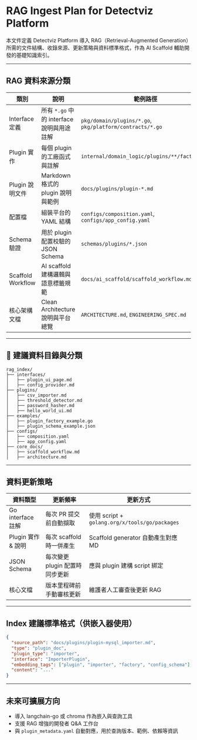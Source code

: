 


# RAG Ingest Plan for Detectviz Platform

本文件定義 Detectviz Platform 導入 RAG（Retrieval-Augmented Generation）所需的文件結構、收錄來源、更新策略與資料標準格式，作為 AI Scaffold 輔助開發的基礎知識索引。

---

## RAG 資料來源分類

| 類別 | 說明 | 範例路徑 |
|------|------|----------|
| Interface 定義 | 所有 `*.go` 中的 interface 說明與用途註解 | `pkg/domain/plugins/*.go`, `pkg/platform/contracts/*.go` |
| Plugin 實作 | 每個 plugin 的工廠函式與註解 | `internal/domain_logic/plugins/**/factory.go` |
| Plugin 說明文件 | Markdown 格式的 plugin 說明與範例 | `docs/plugins/plugin-*.md` |
| 配置檔 | 組裝平台的 YAML 結構 | `configs/composition.yaml`, `configs/app_config.yaml` |
| Schema 驗證 | 用於 plugin 配置校驗的 JSON Schema | `schemas/plugins/*.json` |
| Scaffold Workflow | AI scaffold 建構邏輯與語意標籤規範 | `docs/ai_scaffold/scaffold_workflow.md` |
| 核心架構文檔 | Clean Architecture 說明與平台總覽 | `ARCHITECTURE.md`, `ENGINEERING_SPEC.md` |

---

## 📁 建議資料目錄與分類

```
rag_index/
├── interfaces/
│   ├── plugin_ui_page.md
│   ├── config_provider.md
├── plugins/
│   ├── csv_importer.md
│   ├── threshold_detector.md
│   ├── password_hasher.md
│   ├── hello_world_ui.md
├── examples/
│   ├── plugin_factory_example.go
│   ├── plugin_schema_example.json
├── configs/
│   ├── composition.yaml
│   ├── app_config.yaml
├── core_docs/
│   ├── scaffold_workflow.md
│   ├── architecture.md
```

---

## 資料更新策略

| 資料類型 | 更新頻率 | 更新方式 |
|----------|----------|----------|
| Go interface 註解 | 每次 PR 提交前自動擷取 | 使用 script + `golang.org/x/tools/go/packages` |
| Plugin 實作 & 說明 | 每次 scaffold 時一併產生 | Scaffold generator 自動產生對應 MD |
| JSON Schema | 每次變更 plugin 配置時同步更新 | 應與 plugin 建構 script 綁定 |
| 核心文檔 | 版本里程碑前手動審核更新 | 維護者人工審查後更新 RAG |

---

## Index 建議標準格式（供嵌入器使用）

```json
{
  "source_path": "docs/plugins/plugin-mysql_importer.md",
  "type": "plugin_doc",
  "plugin_type": "importer",
  "interface": "ImporterPlugin",
  "embedding_tags": ["plugin", "importer", "factory", "config_schema"],
  "content": "..."
}
```

---

## 未來可擴展方向

- 導入 langchain-go 或 chroma 作為嵌入與查詢工具
- 支援 RAG 增強的開發者 Q&A 工作台
- 與 `plugin_metadata.yaml` 自動對應，用於查詢版本、範例、依賴等資訊
